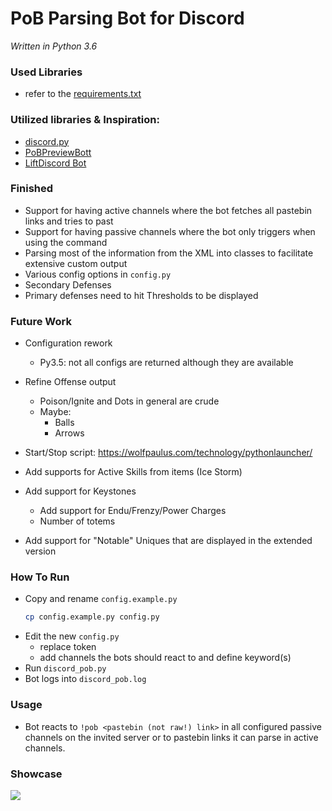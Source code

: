 # PoB Parsing Bot for Discord
*Written in Python 3.6*

### Used Libraries
- refer to the [requirements.txt](/requirements.txt)

### Utilized libraries & Inspiration:
- [discord.py](https://github.com/Rapptz/discord.py)
- [PoBPreviewBott](https://github.com/aggixx/PoBPreviewBot)
- [LiftDiscord Bot](https://github.com/andreandersen/LiftDiscord/)

### Finished
- Support for having active channels where the bot fetches all pastebin links and tries to past
- Support for having passive channels where the bot only triggers when using the command
- Parsing most of the information from the XML into classes to facilitate extensive custom output
- Various config options in `config.py`
- Secondary Defenses
- Primary defenses need to hit Thresholds to be displayed

### Future Work
- Configuration rework
    - Py3.5: not all configs are returned although they are available
- Refine Offense output
    - Poison/Ignite and Dots in general are crude
    - Maybe:
        - Balls
        - Arrows

- Start/Stop script: https://wolfpaulus.com/technology/pythonlauncher/
- Add supports for Active Skills from items (Ice Storm)
- Add support for Keystones
    - Add support for Endu/Frenzy/Power Charges
    - Number of totems
- Add support for "Notable" Uniques that are displayed in the extended version


### How To Run
- Copy and rename `config.example.py`
  ```bash
  cp config.example.py config.py
  ```
- Edit the new `config.py`
    - replace token
    - add channels the bots should react to and define keyword(s)
- Run `discord_pob.py`
- Bot logs into `discord_pob.log`

### Usage
- Bot reacts to `!pob <pastebin (not raw!) link>` in all configured passive channels on the invited server or to pastebin links it can parse in active channels.

### Showcase
![](https://cdn.discordapp.com/attachments/418758449954947076/423174211373236224/unknown.png)

